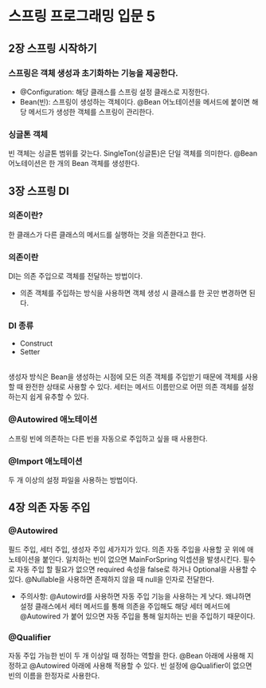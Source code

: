 # 스프링 프로그래밍 입문 5

## 2장 스프링 시작하기
### 스프링은 객체 생성과 초기화하는 기능을 제공한다.
- @Configuration: 해당 클래스를 스프링 설정 클래스로 지정한다.
- Bean(빈): 스프링이 생성하는 객체이다.
@Bean 어노테이션을 메서드에 붙이면 해당 메서드가 생성한 객체를 스프링이 관리한다.

### 싱글톤 객체
빈 객체는 싱글톤 범위를 갖는다. SingleTon(싱글톤)은 단일 객체를 의미한다. @Bean 어노테이션은 한 개의 Bean 객체를 생성한다.

## 3장 스프링 DI
### 의존이란?
한 클래스가 다른 클래스의 메서드를 실행하는 것을 의존한다고 한다.

### 의존이란
DI는 의존 주입으로 객체를 전달하는 방법이다.
- 의존 객체를 주입하는 방식을 사용하면 객체 생성 시 클래스를 한 곳만 변경하면 된다.

### DI 종류
- Construct
- Setter
<br />
생성자 방식은 Bean을 생성하는 시점에 모든 의존 객체를 주입받기 때문에 객체를 사용할 때 완전한 상태로 사용할 수 있다.
세터는 메서드 이름만으로 어떤 의존 객체를 설정하는지 쉽게 유추할 수 있다.

### @Autowired 애노테이션
스프링 빈에 의존하는 다른 빈을 자동으로 주입하고 싶을 때 사용한다.

### @Import 애노테이션
두 개 이상의 설정 파일을 사용하는 방법이다.
 
## 4장 의존 자동 주입
### @Autowired
필드 주입, 세터 주입, 생성자 주입 세가지가 있다. 의존 자동 주입을 사용할 곳 위에 애노테이션을 붙인다.
일치하는 빈이 없으면 MainForSpring 익셉션을 발생시킨다.
필수로 자동 주입 할 필요가 없으면 required 속성을 false로 하거나 Optional을 사용할 수 있다.
@Nullable을 사용하면 존재하지 않을 때 null을 인자로 전달한다. 
- 주의사항: @Autowird를 사용하면 자동 주입 기능을 사용하는 게 낫다.
왜냐하면 설정 클래스에서 세터 메서드를 통해 의존을 주입해도 해당 세터 메서드에 @Autowired 가 붙어 있으면 자동 주입을 통해 일치하는 빈을 주입하기 때문이다.

### @Qualifier
자동 주입 가능한 빈이 두 개 이상일 때 정하는 역할을 한다.
@Bean 아래에 사용해 지정하고 @Autowired 아래에 사용해 적용할 수 있다.
빈 설정에 @Qualifier이 없으면 빈의 이름을 한정자로 사용한다.
